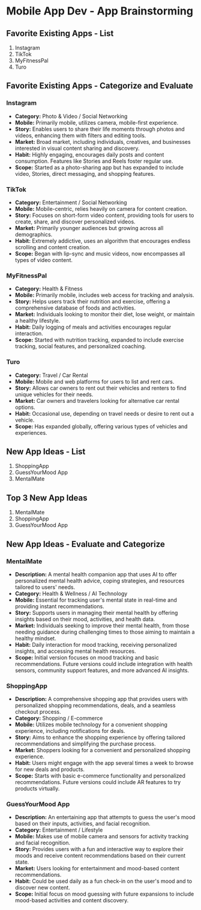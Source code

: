 # Mobile App Dev - App Brainstorming

## Favorite Existing Apps - List
1. Instagram
2. TikTok
3. MyFitnessPal
4. Turo

## Favorite Existing Apps - Categorize and Evaluate
### Instagram
   - **Category:** Photo & Video / Social Networking
   - **Mobile:** Primarily mobile, utilizes camera, mobile-first experience.
   - **Story:** Enables users to share their life moments through photos and videos, enhancing them with filters and editing tools.
   - **Market:** Broad market, including individuals, creatives, and businesses interested in visual content sharing and discovery.
   - **Habit:** Highly engaging, encourages daily posts and content consumption. Features like Stories and Reels foster regular use.
   - **Scope:** Started as a photo-sharing app but has expanded to include video, Stories, direct messaging, and shopping features.

### TikTok
   - **Category:** Entertainment / Social Networking
   - **Mobile:** Mobile-centric, relies heavily on camera for content creation.
   - **Story:** Focuses on short-form video content, providing tools for users to create, share, and discover personalized videos.
   - **Market:** Primarily younger audiences but growing across all demographics.
   - **Habit:** Extremely addictive, uses an algorithm that encourages endless scrolling and content creation.
   - **Scope:** Began with lip-sync and music videos, now encompasses all types of video content.

### MyFitnessPal
   - **Category:** Health & Fitness
   - **Mobile:** Primarily mobile, includes web access for tracking and analysis.
   - **Story:** Helps users track their nutrition and exercise, offering a comprehensive database of foods and activities.
   - **Market:** Individuals looking to monitor their diet, lose weight, or maintain a healthy lifestyle.
   - **Habit:** Daily logging of meals and activities encourages regular interaction.
   - **Scope:** Started with nutrition tracking, expanded to include exercise tracking, social features, and personalized coaching.

### Turo
   - **Category:** Travel / Car Rental
   - **Mobile:** Mobile and web platforms for users to list and rent cars.
   - **Story:** Allows car owners to rent out their vehicles and renters to find unique vehicles for their needs.
   - **Market:** Car owners and travelers looking for alternative car rental options.
   - **Habit:** Occasional use, depending on travel needs or desire to rent out a vehicle.
   - **Scope:** Has expanded globally, offering various types of vehicles and experiences.

## New App Ideas - List
1. ShoppingApp
2. GuessYourMood App
3. MentalMate

## Top 3 New App Ideas
1. MentalMate
2. ShoppingApp
3. GuessYourMood App

## New App Ideas - Evaluate and Categorize
### MentalMate
   - **Description:** A mental health companion app that uses AI to offer personalized mental health advice, coping strategies, and resources tailored to users' needs.
   - **Category:** Health & Wellness / AI Technology
   - **Mobile:** Essential for tracking user's mental state in real-time and providing instant recommendations.
   - **Story:** Supports users in managing their mental health by offering insights based on their mood, activities, and health data.
   - **Market:** Individuals seeking to improve their mental health, from those needing guidance during challenging times to those aiming to maintain a healthy mindset.
   - **Habit:** Daily interaction for mood tracking, receiving personalized insights, and accessing mental health resources.
   - **Scope:** Initial version focuses on mood tracking and basic recommendations. Future versions could include integration with health sensors, community support features, and more advanced AI insights.

### ShoppingApp
   - **Description:** A comprehensive shopping app that provides users with personalized shopping recommendations, deals, and a seamless checkout process.
   - **Category:** Shopping / E-commerce
   - **Mobile:** Utilizes mobile technology for a convenient shopping experience, including notifications for deals.
   - **Story:** Aims to enhance the shopping experience by offering tailored recommendations and simplifying the purchase process.
   - **Market:** Shoppers looking for a convenient and personalized shopping experience.
   - **Habit:** Users might engage with the app several times a week to browse for new deals and products.
   - **Scope:** Starts with basic e-commerce functionality and personalized recommendations. Future versions could include AR features to try products virtually.

### GuessYourMood App
   - **Description:** An entertaining app that attempts to guess the user's mood based on their inputs, activities, and facial recognition.
   - **Category:** Entertainment / Lifestyle
   - **Mobile:** Makes use of mobile camera and sensors for activity tracking and facial recognition.
   - **Story:** Provides users with a fun and interactive way to explore their moods and receive content recommendations based on their current state.
   - **Market:** Users looking for entertainment and mood-based content recommendations.
   - **Habit:** Could be used daily as a fun check-in on the user's mood and to discover new content.
   - **Scope:** Initial focus on mood guessing with future expansions to include mood-based activities and content discovery.

